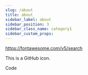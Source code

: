 ```yaml
---
slug: /about
title: about
sidebar_label: about
sidebar_position: 3
sidebar_class_name: category1
sidebar_custom_props:
---
```


https://fontawesome.com/v5/search

<icon icon="fa-brands fa-github" size="xs" /> This is a GitHub icon.

<icon icon="fas fa-code" size="xs" /> Code
